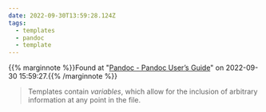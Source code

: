 ```yaml
---
date: 2022-09-30T13:59:28.124Z
tags:
  - templates
  - pandoc
  - template
---
```

{{% marginnote %}}Found at "[Pandoc - Pandoc User’s Guide](https://pandoc.org/MANUAL.html#templates)" on 2022-09-30 15:59:27.{{% /marginnote %}}

> Templates contain _variables_, which allow for the inclusion of arbitrary information at any point in the file.

